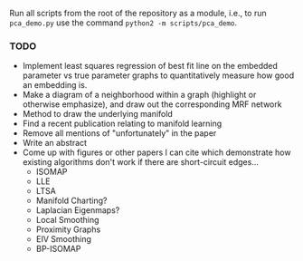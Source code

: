 Run all scripts from the root of the repository as a module, i.e., to run ```pca_demo.py``` use the command ```python2 -m scripts/pca_demo```.

### TODO

* Implement least squares regression of best fit line on the embedded parameter vs true parameter graphs to quantitatively measure how good an embedding is.
* Make a diagram of a neighborhood within a graph (highlight or otherwise emphasize), and draw out the corresponding MRF network
* Method to draw the underlying manifold
* Find a recent publication relating to manifold learning
* Remove all mentions of "unfortunately" in the paper
* Write an abstract
* Come up with figures or other papers I can cite which demonstrate how existing algorithms don't work if there are short-circuit edges...
  * ISOMAP
  * LLE
  * LTSA
  * Manifold Charting?
  * Laplacian Eigenmaps?
  * Local Smoothing
  * Proximity Graphs
  * EIV Smoothing
  * BP-ISOMAP